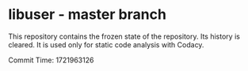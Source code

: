# libuser - master branch

This repository contains the frozen state of the repository.
Its history is cleared. It is used only for static code
analysis with Codacy.

Commit Time: 1721963126